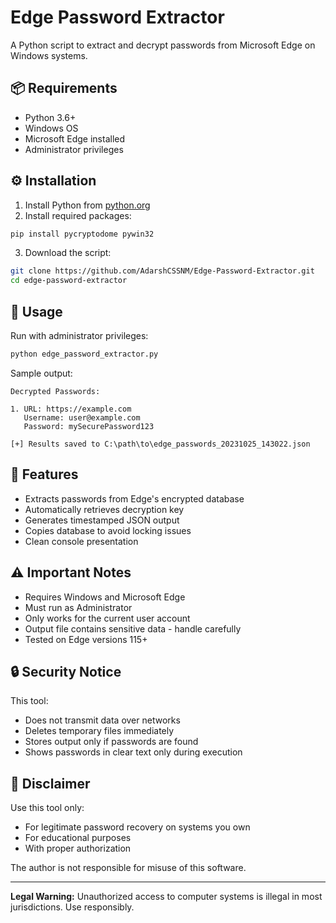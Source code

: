 # Edge Password Extractor

A Python script to extract and decrypt passwords from Microsoft Edge on Windows systems.

## 📦 Requirements
- Python 3.6+
- Windows OS
- Microsoft Edge installed
- Administrator privileges

## ⚙️ Installation
1. Install Python from [python.org](https://www.python.org/downloads/)
2. Install required packages:
```bash
pip install pycryptodome pywin32
```

3. Download the script:
```bash
git clone https://github.com/AdarshCSSNM/Edge-Password-Extractor.git
cd edge-password-extractor
```

## 🚀 Usage
Run with administrator privileges:
```bash
python edge_password_extractor.py
```

Sample output:
```
Decrypted Passwords:

1. URL: https://example.com
   Username: user@example.com
   Password: mySecurePassword123

[+] Results saved to C:\path\to\edge_passwords_20231025_143022.json
```

## 📝 Features
- Extracts passwords from Edge's encrypted database
- Automatically retrieves decryption key
- Generates timestamped JSON output
- Copies database to avoid locking issues
- Clean console presentation

## ⚠️ Important Notes
- Requires Windows and Microsoft Edge
- Must run as Administrator
- Only works for the current user account
- Output file contains sensitive data - handle carefully
- Tested on Edge versions 115+

## 🔒 Security Notice
This tool:
- Does not transmit data over networks
- Deletes temporary files immediately
- Stores output only if passwords are found
- Shows passwords in clear text only during execution

## 🛑 Disclaimer
Use this tool only:
- For legitimate password recovery on systems you own
- For educational purposes
- With proper authorization

The author is not responsible for misuse of this software.

---

**Legal Warning:** Unauthorized access to computer systems is illegal in most jurisdictions. Use responsibly.
